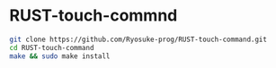 # RUST-touch-commnd

```bash
git clone https://github.com/Ryosuke-prog/RUST-touch-command.git
cd RUST-touch-command
make && sudo make install
```
